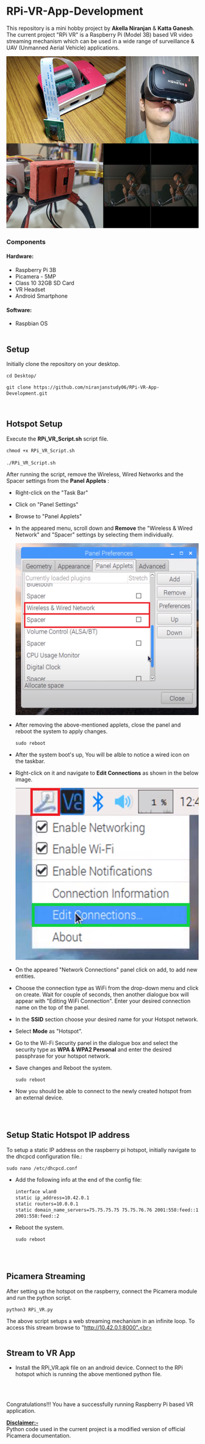 # RPi-VR-App-Development
This repository is a mini hobby project by **Akella Niranjan** & **Katta Ganesh**.<br>
The current project "RPi VR" is a Raspberry Pi (Model 3B) based VR video streaming mechanism which can be used in a wide range of surveillance & UAV (Unmanned Aerial Vehicle) applications.

<center><img src="Images/RPi_VR_Poster.png" width="600" height="450"><br></center>

### Components
#### Hardware:
-  Raspberry Pi 3B
-  Picamera - 5MP
-  Class 10 32GB SD Card
-  VR Headset
-  Android Smartphone

#### Software:
- Raspbian OS
<br><br>

## Setup
Initially clone the repository on your desktop.

~~~ 
cd Desktop/ 
~~~
~~~ 
git clone https://github.com/niranjanstudy06/RPi-VR-App-Development.git 
~~~ 
<br>

## Hotspot Setup

Execute the **RPi_VR_Script.sh** script file.
~~~ 
chmod +x RPi_VR_Script.sh

./RPi_VR_Script.sh
~~~ 
After running the script, remove the Wireless, Wired Networks and the Spacer settings from the **Panel Applets** :
- Right-click on the "Task Bar"
- Click on "Panel Settings"
- Browse to "Panel Applets"
- In the appeared menu, scroll down and **Remove** the "Wireless & Wired Network" and "Spacer" settings by selecting them individually.

    <center><img src="Images/Wifi&Spacer_Deletion.png" width="500" height="450"><br></center>
- After removing the above-mentioned applets, close the panel and reboot the system to apply changes.
  ~~~ 
  sudo reboot
  ~~~

- After the system boot's up, You will be alble to notice a wired icon on the taskbar.
- Right-click on it and navigate to **Edit Connections** as shown in the below image.

    <center><img src="Images/Settingup_Hotspot.png" width="500" height="450"></center>

- On the appeared "Network Connections" panel click on add, to add new entities.
- Choose the connection type as WiFi from the drop-down menu and click on create. Wait for couple of seconds, then another dialogue box will appear with "Editing WiFi Connection". Enter your desired connection name on the top of the panel.
- In the **SSID** section choose your desired name for your Hotspot network.
- Select **Mode** as "Hotspot".
- Go to the Wi-Fi Security panel in the dialogue box and select the security type as **WPA & WPA2 Personal** and enter the desired passphrase for your hotspot network.
- Save changes and Reboot the system.
    ~~~ 
    sudo reboot 
    ~~~

- Now you should be able to connect to the newly created hotspot from an external device.

<br><br>

## Setup Static Hotspot IP address

To setup a static IP address on the raspberry pi hotspot, initially navigate to the dhcpcd configuration file.:

~~~
sudo nano /etc/dhcpcd.conf
~~~
- Add the following info at the end of the config file:
    ~~~
    interface wlan0
    static ip_address=10.42.0.1
    static routers=10.0.0.1
    static domain_name_servers=75.75.75.75 75.75.76.76 2001:558:feed::1 2001:558:feed::2
    ~~~
- Reboot the system.
    ~~~
    sudo reboot
    ~~~
<br><br>

## Picamera Streaming

After setting up the hotspot on the raspberry, connect the Picamera module and run the python script.

~~~
python3 RPi_VR.py
~~~
The above script setups a web streaming mechanism in an infinite loop. To access this stream browse to "http://10.42.0.1:8000".<br><br><br>


## Stream to VR App

- Install the RPi_VR.apk file on an android device. Connect to the RPi hotspot which is running the above mentioned python file.
<br>
<br>

Congratulations!!! You have a successfully running Raspberry Pi based VR application.

<ins>**Disclaimer:-**</ins> <br>
Python code used in the current project is a modified version of official Picamera documentation.



